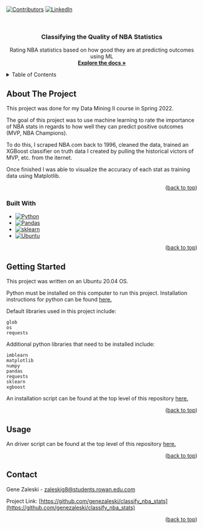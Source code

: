<a name="readme-top"></a>

[![Contributors][contributors-shield]][contributors-url]
[![LinkedIn][linkedin-shield]][linkedin-url]

<!-- PROJECT LOGO -->
<br />
<div align="center">

<h3 align="center">Classifying the Quality of NBA Statistics</h3>

  <p align="center">
    Rating NBA statistics based on how good they are at predicting outcomes using ML
    <br />
    <a href="https://github.com/genezaleski/classify_nba_stats/blob/master/classifyingNbaStatsXGBoost.pdf"><strong>Explore the docs »</strong></a>
    <br />
  </p>
</div>

<!-- TABLE OF CONTENTS -->
<details>
  <summary>Table of Contents</summary>
  <ol>
    <li>
      <a href="#about-the-project">About The Project</a>
      <ul>
        <li><a href="#built-with">Built With</a></li>
      </ul>
    </li>
    <li>
      <a href="#getting-started">Getting Started</a>
    </li>
    <li><a href="#usage">Usage</a></li>
  </ol>
</details>

<!-- ABOUT THE PROJECT -->
## About The Project

This project was done for my Data Mining II course in Spring 2022.

The goal of this project was to use machine learning to rate the importance of NBA stats in regards to how well they can predict positive outcomes (MVP, NBA Champions).

To do this, I scraped NBA.com back to 1996, cleaned the data, trained an XGBoost classifier on truth data I created by pulling the historical victors of MVP, etc. from the iternet.

Once finished I was able to visualize the accuracy of each stat as training data using Matplotlib.

<p align="right">(<a href="#readme-top">back to top</a>)</p>

### Built With

* [![Python][python.link]][python-url]
* [![Pandas][pandas.link]][pandas-url]
* [![sklearn][skl.link]][skl-url]
* [![Ubuntu][ubuntu.link]][ubuntu-url]

<p align="right">(<a href="#readme-top">back to top</a>)</p>

<!-- GETTING STARTED -->
## Getting Started

This project was written on an Ubuntu 20.04 OS.

Python must be installed on this computer to run this project. 
Installation instructions for python can be found <a href="https://www.python.org/downloads/">here.</a>

Default libraries used in this project include:

    glob
    os
    requests

Additional python libraries that need to be installed include:

    imblearn
    matplotlib
    numpy
    pandas
    requests
    sklearn
    xgboost
    
An installation script can be found at the top level of this repository <a href="https://github.com/genezaleski/classify_nba_stats/blob/master/install.sh">here.</a>

<p align="right">(<a href="#readme-top">back to top</a>)</p>

<!-- USAGE EXAMPLES -->
## Usage

An driver script can be found at the top level of this repository <a href="https://github.com/genezaleski/classify_nba_stats/blob/master/run.sh">here.</a>

<p align="right">(<a href="#readme-top">back to top</a>)</p>

<!-- CONTACT -->
## Contact

Gene Zaleski - zaleskig8@students.rowan.edu.com

Project Link: [https://github.com/genezaleski/classify_nba_stats](https://github.com/genezaleski/classify_nba_stats)

<p align="right">(<a href="#readme-top">back to top</a>)</p>


<!-- MARKDOWN LINKS & IMAGES -->
<!-- https://www.markdownguide.org/basic-syntax/#reference-style-links -->
[contributors-shield]: https://img.shields.io/github/contributors/genezaleski/classify_nba_stats.svg?style=for-the-badge
[contributors-url]: https://github.com/genezaleski/classify_nba_stats/graphs/contributors
[forks-shield]: https://img.shields.io/github/forks/genezaleski/classify_nba_stats.svg?style=for-the-badge
[forks-url]: https://github.com/genezaleski/classify_nba_stats/network/members
[stars-shield]: https://img.shields.io/github/stars/genezaleski/classify_nba_stats.svg?style=for-the-badge
[stars-url]: https://github.com/genezaleski/classify_nba_stats/stargazers
[issues-shield]: https://img.shields.io/github/issues/genezaleski/classify_nba_stats.svg?style=for-the-badge
[issues-url]: https://github.com/genezaleski/classify_nba_stats/issues
[license-shield]: https://img.shields.io/github/license/genezaleski/classify_nba_stats.svg?style=for-the-badge
[license-url]: https://github.com/genezaleski/classify_nba_stats/blob/master/LICENSE.txt
[linkedin-shield]: https://img.shields.io/badge/-LinkedIn-black.svg?style=for-the-badge&logo=linkedin&colorB=555
[linkedin-url]: https://linkedin.com/in/gene-zaleski-56b2a0175
[product-screenshot]: images/screenshot.png
[python.link]: https://img.shields.io/badge/python-gray?logo=python&logoColor=#3776AB
[python-url]: https://www.python.org/
[pandas.link]: https://img.shields.io/badge/pandas-black?logo=pandas&logoColor=#150458
[pandas-url]: https://pandas.pydata.org/
[skl.link]: https://img.shields.io/badge/scikit_learn-fedcba?logo=scikitlearn&logoColor=#DE00A5
[skl-url]: https://scikit-learn.org/stable/
[ubuntu.link]: https://img.shields.io/badge/ubuntu-lightgray?logo=ubuntu&logoColor=#E95420
[ubuntu-url]: https://ubuntu.com/
